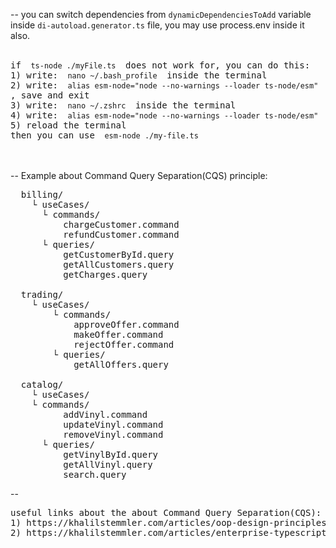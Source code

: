 -- you can switch dependencies from `dynamicDependenciesToAdd` variable inside `di-autoload.generator.ts` file, you may use process.env inside it also.
<br />
<br />
<pre>
if <code> ts-node ./myFile.ts </code> does not work for, you can do this:
1) write: <code> nano ~/.bash_profile </code> inside the terminal
2) write: <code> alias esm-node="node --no-warnings --loader ts-node/esm" </code>, save and exit
3) write: <code> nano ~/.zshrc </code> inside the terminal
4) write: <code> alias esm-node="node --no-warnings --loader ts-node/esm" </code>
5) reload the terminal
then you can use <code> esm-node ./my-file.ts </code>
</pre>
<br />
<br />
-- Example about Command Query Separation(CQS) principle:

<pre>
  billing/
    └ useCases/
      └ commands/
          chargeCustomer.command
          refundCustomer.command
      └ queries/ 
          getCustomerById.query
          getAllCustomers.query
          getCharges.query
        
  trading/
    └ useCases/
        └ commands/
            approveOffer.command
            makeOffer.command
            rejectOffer.command
        └ queries/
            getAllOffers.query
      
  catalog/
    └ useCases/
    └ commands/
          addVinyl.command
          updateVinyl.command
          removeVinyl.command
      └ queries/
          getVinylById.query
          getAllVinyl.query
          search.query
</pre>

--

<pre>
useful links about the about Command Query Separation(CQS):
1) https://khalilstemmler.com/articles/oop-design-principles/command-query-separation/
2) https://khalilstemmler.com/articles/enterprise-typescript-nodejs/application-layer-use-cases/
</pre>
